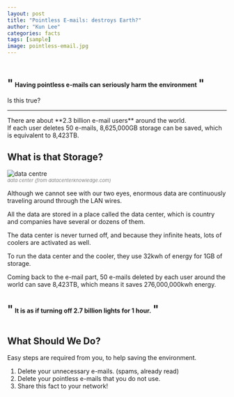 ```yaml
---
layout: post
title: "Pointless E-mails: destroys Earth?"
author: "Kun Lee"
categories: facts
tags: [sample]
image: pointless-email.jpg
---
```


<h1 style="font-size: 24; display:inline-block;">"</h1> 
<p style="display:inline-block; font-weight: bold;">Having pointless e-mails can seriously harm the environment</p>
<h1 style="font-size: 24; margin-bottom:0; display:inline-block;">"</h1>

<p style="margin-top: 0;">Is this true?</p>

---

<p style="margin-bottom: 0;">There are about **2.3 billion e-mail users** around the world.</p>

<p style="margin-top: 0;">If each user deletes 50 e-mails, 8,625,000GB storage can be saved, which is equivalent to 8,423TB.</p>

## What is that Storage?

![data centre](https://www.datacenterknowledge.com/sites/datacenterknowledge.com/files/styles/article_featured_retina/public/Data-Center-Racks_0.jpg?itok=cHpNkyE_)

<p style="font-size: 11px;
    font-style: italic;
    margin-top: -14px;
    color: grey;">data center (from datacenterknowledge.com)</p>

<p>Although we cannot see with our two eyes, enormous data are continuously traveling around through the LAN wires.</p>

<p style="margin-bottom: 0; margin-top: 0;">All the data are stored in a place called the data center, which is country and companies have several or dozens of them.</p>

<p>The data center is never turned off, and because they infinite heats, lots of coolers are activated as well.</p>

To run the data center and the cooler, they use 32kwh of energy for 1GB of storage.

<p style="margin-bottom: 0;">Coming back to the e-mail part, 50 e-mails deleted by each user around the world can save 8,423TB, which means it saves 276,000,000kwh energy.</p>

<h1 style="font-size: 24; display:inline-block;">"</h1>
<p style="display:inline-block; font-weight: bold;">It is as if turning off 2.7 billion lights for 1 hour.</p>
<h1 style="font-size: 24; margin-bottom:0; display:inline-block;">"</h1>

## What Should We Do?

Easy steps are required from you, to help saving the environment.

1. Delete your unnecessary e-mails. (spams, already read)
2. Delete your pointless e-mails that you do not use.
3. Share this fact to your network!
